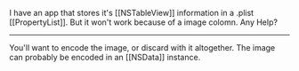 I have an app that stores it's [[NSTableView]] information in a .plist [[PropertyList]]. But it won't work because of a image colomn. Any Help?

----

You'll want to encode the image, or discard with it altogether. The image can probably be encoded in an [[NSData]] instance.